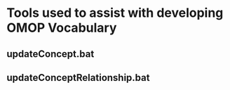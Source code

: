 # Tools used to assist with developing OMOP Vocabulary

## updateConcept.bat
## updateConceptRelationship.bat
